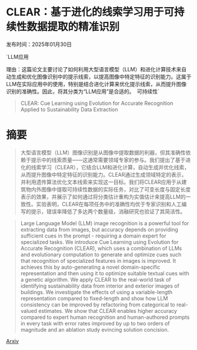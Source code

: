 # CLEAR：基于进化的线索学习用于可持续性数据提取的精准识别

发布时间：2025年01月30日

`LLM应用

理由：这篇论文主要讨论了如何利用大型语言模型（LLM）和进化计算技术来自动生成和优化图像识别中的提示线索，以提高图像中特定特征的识别能力。这属于LLM在实际应用中的使用，特别是结合进化计算来优化提示线索，从而提升图像识别的准确性。因此，将其分类为“LLM应用”是合适的。` `可持续性`

> CLEAR: Cue Learning using Evolution for Accurate Recognition Applied to Sustainability Data Extraction

# 摘要

> 大型语言模型（LLM）图像识别是从图像中提取数据的利器，但其准确性依赖于提示中的线索质量——这通常需要领域专家的参与。我们提出了基于进化的线索学习（CLEAR），它结合LLM和进化计算，自动生成并优化线索，从而提升图像中特定特征的识别能力。CLEAR通过生成领域特定的表示，并利用遗传算法优化文本线索来实现这一目标。我们将CLEAR应用于从建筑物内外图像中提取可持续性数据的实际任务，对比了可变长度与固定长度表示的效果，并展示了如何通过将分类估计重构为实值估计来提高LLM的一致性。实验表明，CLEAR在每项任务中的准确性均优于专家识别和人工编写的提示，错误率降低了多达两个数量级，消融研究也验证了其简洁性。

> Large Language Model (LLM) image recognition is a powerful tool for extracting data from images, but accuracy depends on providing sufficient cues in the prompt - requiring a domain expert for specialized tasks. We introduce Cue Learning using Evolution for Accurate Recognition (CLEAR), which uses a combination of LLMs and evolutionary computation to generate and optimize cues such that recognition of specialized features in images is improved. It achieves this by auto-generating a novel domain-specific representation and then using it to optimize suitable textual cues with a genetic algorithm. We apply CLEAR to the real-world task of identifying sustainability data from interior and exterior images of buildings. We investigate the effects of using a variable-length representation compared to fixed-length and show how LLM consistency can be improved by refactoring from categorical to real-valued estimates. We show that CLEAR enables higher accuracy compared to expert human recognition and human-authored prompts in every task with error rates improved by up to two orders of magnitude and an ablation study evincing solution concision.

[Arxiv](https://arxiv.org/abs/2501.18504)